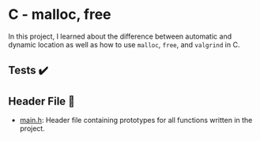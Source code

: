 # C - malloc, free

In this project, I learned about the difference between automatic
and dynamic location as well as how to use `malloc`, `free`, and `valgrind` in C.

## Tests :heavy_check_mark:

## Header File :file_folder:

* [main.h](./main.h): Header file containing prototypes for all functions written
in the project.
